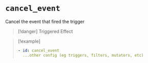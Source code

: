 # `cancel_event`

Cancel the event that fired the trigger

> [!danger] Triggered Effect

> [!example]
> ```yaml
> - id: cancel_event
>   ...other config (eg triggers, filters, mutators, etc)
> ```
